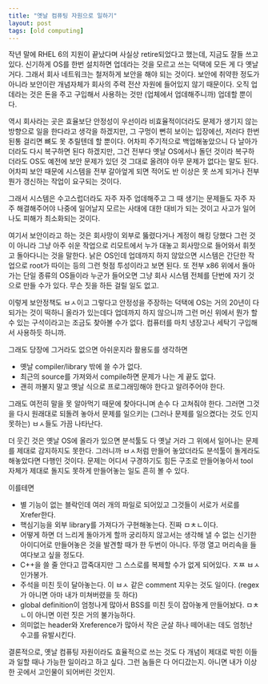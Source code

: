 ```yaml
---
title: "옛날 컴퓨팅 자원으로 일하기"
layout: post
tags: [old computing]
---
```


작년 말에 RHEL 6의 지원이 끝났다며 사실상 retire되었다고 했는데, 지금도 잘들 쓰고 있다. 신기하게 OS를 한번 설치하면 업데라는 것을 모르고 쓰는 덕택에 모든 게 다 옛날 거다. 그래서 회사 네트워크는 철저하게 보안을 해야 되는 것이다. 보안에 취약한 정도가 아니라 보안이란 개념자체가 회사의 주력 전산 자원에 들어있지 않기 때문이다. 오직 업데라는 것은 돈을 주고 구입해서 사용하는 것만 (업체에서 업데해주니까) 업데할 뿐이다.

역시 회사라는 곳은 효율보단 안정성이 우선이라 비효율적이더라도 문제가 생기지 않는 방향으로 일을 한다라고 생각을 하겠지만, 그 구멍이 뻔히 보이는 입장에선, 저러다 한번 된통 걸리면 뼈도 못 추릴텐데 할 뿐이다. 어차피 주기적으로 백업해놓았으니 다 날아가더라도 다시 복구하면 된다 하겠지만, 그건 전부다 옛날 OS에서나 돌던 것이라 복구하더라도 OS도 예전에 보안 문제가 있던 것 그대로 올려야 아무 문제가 없다는 말도 된다. 어차피 보안 때문에 시스템을 전부 갈아엎게 되면 적어도 반 이상은 못 쓰게 되거나 전부 뭔가 갱신하는 작업이 요구되는 것이다.

그래서 시스템은 수고스럽더라도 자주 자주 업데해주고 그 때 생기는 문제들도 자주 자주 해결해주어야 나중에 일어날지 모르는 사태에 대한 대비가 되는 것이고 사고가 일어나도 피해가 최소화되는 것이다. 

여기서 보안이라고 하는 것은 회사망이 외부로 뚫렸다거나 계정이 해킹 당했다 그런 것이 아니라 그냥 아주 쉬운 작업으로 리모트에서 누가 대놓고 회사망으로 들어와서 휘젓고 돌아다니는 것을 말한다. 낡은 OS인데 업데까지 하지 않았으면 시스템은 간단한 작업으로 root가 따이는 등의 그런 헛점 투성이라고 보면 된다. 또 전부 x86 위에서 돌아가는 단일 종류의 OS들이라 누군가 들어오면 그냥 회사 시스템 전체를 단번에 자기 것으로 만들 수가 있다. 무슨 짓을 하든 걸릴 일도 없고.

이렇게 보안정책도 ㅂㅅ이고 그렇다고 안정성을 주장하는 덕택에 OS는 거의 20년이 다 되가는 것이 떡하니 올라가 있는데다 업데까지 하지 않으니까 그런 머신 위에서 뭔가 할 수 있는 구석이라고는 조금도 찾아볼 수가 없다. 컴퓨터를 마치 냉장고나 세탁기 구입해서 사용하듯 하니까.

그래도 당장에 그거라도 없으면 아쉬운지라 활용도를 생각하면
- 옛날 compiler/library 밖에 쓸 수가 없다.
- 최근의 source를 가져와서 compile하면 문제가 나는 게 끝도 없다.
- 괜히 까불지 말고 옛날 식으로 프로그래밍해야 한다고 알려주어야 한다.

그래도 여전히 말을 못 알아먹기 때문에 찾아다니며 손수 다 고쳐줘야 한다. 그러면 그것을 다시 원래대로 되돌려 놓아서 문제를 일으키는 (그러나 문제를 일으켰다는 것도 인지못하는) ㅂㅅ들도 가끔 나타난다.

더 웃긴 것은 옛날 OS에 올라가 있으면 분석툴도 다 옛날 거라 그 위에서 일어나는 문제를 제대로 감지하지도 못한다. 그러니까 ㅂㅅ처럼 만들어 놓았더라도 분석툴이 돌게라도 해놓았다면 다행인 것이다. 문제는 어디서 구경하기도 힘든 구조로 만들어놓아서 tool 자체가 제대로 돌지도 못하게 만들어놓는 일도 흔히 볼 수 있다.

이를테면 
- 별 기능이 없는 블락인데 여러 개의 파일로 되어있고 그것들이 서로가 서로를 Xrefer한다.
- 핵심기능을 외부 library를 가져다가 구현해놓는다. 진짜 ㅁㅊㄴ이다.
- 어떻게 하면 더 느리게 돌아가게 할까 궁리하지 않고서는 생각해 낼 수 없는 신기한 아이디어로 만들어놓은 것을 발견할 때가 한 두번이 아니다. 뚜껑 열고 머리속을 들여다보고 싶을 정도다. 
- C++을 쓸 줄 안다고 깝죽대지만 그 스스로를 복제할 수가 없게 되어있다. ㅈㅉ ㅂㅅ인가봉가.
- 주석을 미친 듯이 달아놓는다. 이 ㅂㅅ 같은 comment 지우는 것도 일이다. (regex가 아니면 아마 내가 미쳐버렸을 듯 하다)
- global definition이 엄청나게 많아서 BSS를 미친 듯이 잡아놓게 만들어놨다. ㅁㅊㄴ이 아니면 이런 짓은 거의 불가능하다.
- 의미없는 header와 Xreference가 많아서 작은 군살 하나 떼어내는 데도 엄청난 수고를 유발시킨다.

결론적으로, 옛날 컴퓨팅 자원이라도 효율적으로 쓰는 것도 다 개념이 제대로 박힌 이들과 일할 때나 가능한 일이라고 하고 싶다. 그런 놈들은 다 어디갔는지. 아니면 내가 이상한 곳에서 고인물이 되어버린 것인지.
